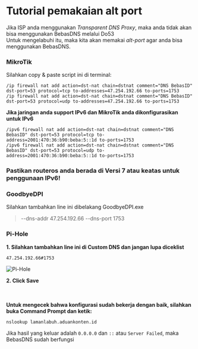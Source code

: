 # Tutorial pemakaian alt port
Jika ISP anda menggunakan *Transparent DNS Proxy*, maka anda tidak akan bisa menggunakan BebasDNS melalui Do53<br>
Untuk mengelabuhi itu, maka kita akan memakai *alt-port* agar anda bisa menggunakan BebasDNS.

### MikroTik

Silahkan copy & paste script ini di terminal:

```
/ip firewall nat add action=dst-nat chain=dstnat comment="DNS BebasID" dst-port=53 protocol=tcp to-addresses=47.254.192.66 to-ports=1753
/ip firewall nat add action=dst-nat chain=dstnat comment="DNS BebasID" dst-port=53 protocol=udp to-addresses=47.254.192.66 to-ports=1753
```

<b>Jika jaringan anda support IPv6 dan MikroTik anda dikonfigurasikan untuk IPv6</b><br>
```
/ipv6 firewall nat add action=dst-nat chain=dstnat comment="DNS BebasID" dst-port=53 protocol=tcp to-address=2001:470:36:b90:beba:5::1d to-ports=1753
/ipv6 firewall nat add action=dst-nat chain=dstnat comment="DNS BebasID" dst-port=53 protocol=udp to-address=2001:470:36:b90:beba:5::1d to-ports=1753
```
<h3>Pastikan routeros anda berada di Versi 7 atau keatas untuk penggunaan IPv6!</h3>



### GoodbyeDPI

Silahkan tambahkan line ini dibelakang GoodbyeDPI.exe
>  --dns-addr 47.254.192.66 --dns-port 1753

### Pi-Hole
**1. Silahkan tambahkan line ini di Custom DNS dan jangan lupa diceklist**
```
47.254.192.66#1753
```
![Pi-Hole](https://media.discordapp.net/attachments/1059052464919298049/1059052488428372030/image.png)

**2. Click Save**



<br><br>**Untuk mengecek bahwa konfigurasi sudah bekerja dengan baik, silahkan buka Command Prompt dan ketik:**
```
nslookup lamanlabuh.aduankonten.id
```

Jika hasil yang keluar adalah `0.0.0.0` dan `::` atau `Server Failed`, maka BebasDNS sudah berfungsi
